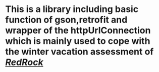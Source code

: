 # This is a library including basic function of gson,retrofit and wrapper of the httpUrlConnection which is mainly used to cope with the winter vacation assessment of ***<u>RedRock</u>***
